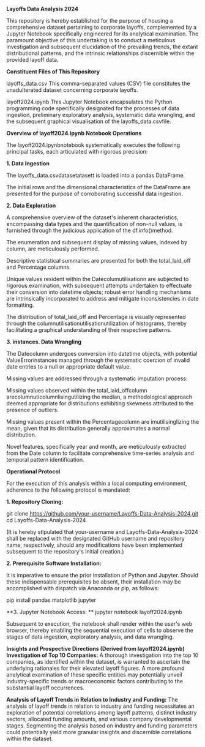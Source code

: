 **Layoffs Data Analysis 2024**

This repository is hereby established for the purpose of housing a comprehensive dataset pertaining to corporate layoffs, complemented by a Jupyter Notebook specifically engineered for its analytical examination. The paramount objective of this undertaking is to conduct a meticulous investigation and subsequent elucidation of the prevailing trends, the extant distributional patterns, and the intrinsic relationships discernible within the provided layoff data.

**Constituent Files of This Repository**

layoffs_data.csv This comma-separated values (CSV) file constitutes the unadulterated dataset concerning corporate layoffs.

layoff2024.ipynb This Jupyter Notebook encapsulates the Python programming code specifically designated for the processes of data ingestion, preliminary exploratory analysis, systematic data wrangling, and the subsequent graphical visualisation of the layoffs_data.csvfile.

**Overview of layoff2024.ipynb Notebook Operations**

The layoff2024.ipynbnotebook systematically executes the following principal tasks, each articulated with rigorous precision:

**1. Data Ingestion**

The layoffs_data.csvdatasetatasett is loaded into a pandas DataFrame.

The initial rows and the dimensional characteristics of the DataFrame are presented for the purpose of corroborating successful data ingestion.

**2. Data Exploration**

A comprehensive overview of the dataset's inherent characteristics, encompassing data types and the quantification of non-null values, is furnished through the judicious application of the df.info()method.

The enumeration and subsequent display of missing values, indexed by column, are meticulously performed.

Descriptive statistical summaries are presented for both the total_laid_off and Percentage columns.

Unique values resident within the Datecolumutilisationn are subjected to rigorous examination, with subsequent attempts undertaken to effectuate their conversion into datetime objects; robust error handling mechanisms are intrinsically incorporated to address and mitigate inconsistencies in date formatting.

The distribution of total_laid_off and Percentage is visually represented through the columnutilisationutilisationutilization of histograms, thereby facilitating a graphical understanding of their respective patterns.

**3. instances. Data Wrangling**

The Datecolumn undergoes conversion into datetime objects, with potential ValueErrorinstances managed through the systematic coercion of invalid date entries to a null or appropriate default value.

Missing values are addressed through a systematic imputation process:

Missing values observed within the total_laid_offcolumn arecolumnuticolumnlisingutilizing the median, a methodological approach deemed appropriate for distributions exhibiting skewness attributed to the presence of outliers.

Missing values present within the Percentagecolumn are imutilisinglizing the mean, given that its distribution generally approximates a normal distribution.

Novel features, specifically year and month, are meticulously extracted from the Date column to facilitate comprehensive time-series analysis and temporal pattern identification.

**Operational Protocol**

For the execution of this analysis within a local computing environment, adherence to the following protocol is mandated:

**1. Repository Cloning:**


git clone https://github.com/your-username/Layoffs-Data-Analysis-2024.git
cd Layoffs-Data-Analysis-2024

(It is hereby stipulated that your-username and Layoffs-Data-Analysis-2024 shall be replaced with the designated GitHub username and repository name, respectively, should any modifications have been implemented subsequent to the repository's initial creation.)

**2. Prerequisite Software Installation:** 

It is imperative to ensure the prior installation of Python and Jupyter. Should these indispensable prerequisites be absent, their installation may be accomplished with dispatch via Anaconda or pip, as follows:

pip install pandas matplotlib jupyter

**3. Jupyter Notebook Access: **
jupyter notebook layoff2024.ipynb

Subsequent to execution, the notebook shall render within the user's web browser, thereby enabling the sequential execution of cells to observe the stages of data ingestion, exploratory analysis, and data wrangling.

**Insights and Prospective Directions (Derived from layoff2024.ipynb)**
**Investigation of Top 10 Companies:** A thorough investigation into the top 10 companies, as identified within the dataset, is warranted to ascertain the underlying rationales for their elevated layoff figures. A more profound analytical examination of these specific entities may potentially unveil industry-specific trends or macroeconomic factors contributing to the substantial layoff occurrences.

**Analysis of Layoff Trends in Relation to Industry and Funding:** The analysis of layoff trends in relation to industry and funding necessitates an exploration of potential correlations among layoff patterns, distinct industry sectors, allocated funding amounts, and various company developmental stages. Segmenting the analysis based on industry and funding parameters could potentially yield more granular insights and discernible correlations within the dataset.
